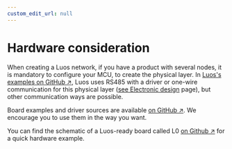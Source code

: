 ```yaml
---
custom_edit_url: null
---
```


# Hardware consideration

When creating a Luos network, if you have a product with several nodes, it is mandatory to configure your MCU, to create the physical layer. In <a href="https://github.com/Luos-io/Examples/" target="_blank">Luos's examples on GitHub &#8599;</a>, Luos uses RS485 with a driver or one-wire communication for this physical layer ([see Electronic design](./electronics.md) page), but other communication ways are possible.

Board examples and driver sources are available <a href="https://github.com/Luos-io/Examples/tree/master/Projects" target="_blank">on GitHub &#8599;</a>. We encourage you to use them in the way you want.

You can find the schematic of a Luos-ready board called L0 <a href="https://github.com/Luos-io/Examples/tree/master/Hardware/l0" target="_blank">on Github &#8599;</a> for a quick hardware example.
